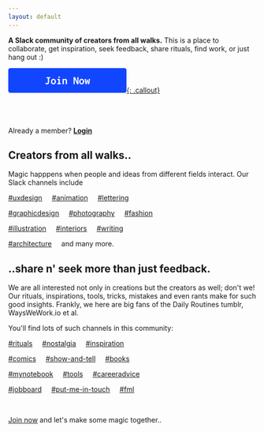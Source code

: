 ```yaml
---
layout: default
---
```


**A Slack community of creators from all walks.** This is a place to collaborate, get inspiration, seek feedback, share rituals, find work, or just hang out :)



[![Join Now](./CTA.png){: .callout}](https://goo.gl/forms/r5weVtVOqHjVjbME3)   

<br><br><br>
Already a member? [**Login**](https://creatordecaf.slack.com/)



## Creators from all walks..

Magic happpens when people and ideas from different fields interact. Our Slack channels include

[#uxdesign](https://creatordecaf.slack.com/messages/C5TBT7ZFD) &nbsp; &nbsp;  [#animation](https://creatordecaf.slack.com/messages/C5SPU7QNL/) &nbsp; &nbsp;  [#lettering](https://creatordecaf.slack.com/messages/C5U8F5RC6)


[#graphicdesign](https://creatordecaf.slack.com/messages/C5U8G6LQN) &nbsp; &nbsp;  [#photography](https://creatordecaf.slack.com/messages/C5TGW0NPP) &nbsp; &nbsp;  [#fashion](https://creatordecaf.slack.com/messages/C5TH1KAA1/)


[#illustration](https://creatordecaf.slack.com/messages/C5SSS35RP) &nbsp; &nbsp;  [#interiors](https://creatordecaf.slack.com/messages/C5TETGD1Q/) &nbsp; &nbsp;  [#writing](https://creatordecaf.slack.com/messages/C5TGWJKN1)


[#architecture](https://creatordecaf.slack.com/messages/C5SSW50HF) &nbsp; &nbsp; and many more.



## ..share n' seek more than just feedback.

We are all interested not only in creations but the creators as well; don't we! Our rituals, inspirations, tools, tricks, mistakes and even rants make for such good insights. Frankly, we here are big fans of the Daily Routines tumblr, WaysWeWork.io et al.


You'll find lots of such channels in this community:

[#rituals](https://creatordecaf.slack.com/messages/C5KLXR82C/) &nbsp; &nbsp;  [#nostalgia](https://creatordecaf.slack.com/messages/C5KLXR82C/) &nbsp; &nbsp;  [#inspiration](https://creatordecaf.slack.com/messages/C5KLXR82C/)


[#comics](https://creatordecaf.slack.com/messages/C5KLXR82C/) &nbsp; &nbsp;  [#show-and-tell](https://creatordecaf.slack.com/messages/C5KLXR82C/) &nbsp; &nbsp;  [#books](https://creatordecaf.slack.com/messages/C5TH6HEQM)


[#mynotebook](https://creatordecaf.slack.com/messages/C5KLXR82C/) &nbsp; &nbsp;  [#tools](https://creatordecaf.slack.com/messages/C5U8M6KK8) &nbsp; &nbsp;  [#careeradvice](https://creatordecaf.slack.com/messages/C5KLXR82C/)


[#jobboard](https://creatordecaf.slack.com/messages/C5ST4UCRF)  &nbsp; &nbsp; [#put-me-in-touch](https://creatordecaf.slack.com/messages/C5SQ9L00G) &nbsp; &nbsp;  [#fml](https://creatordecaf.slack.com/messages/C5ST9E3MF)

&nbsp;

[Join now](https://goo.gl/forms/r5weVtVOqHjVjbME3) and let's make some magic together..

